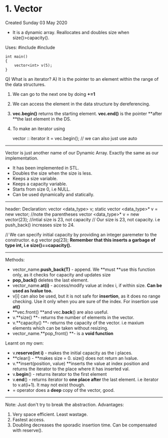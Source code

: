 # 1. Vector
Created Sunday 03 May 2020


* It is a dynamic array. Reallocates and doubles size when size()>capacity().

Uses:
	#include<iostream>
	#include<vector>
	
	int main()
	{
		vector<int> v(5);
	}


Q) What is an iterator?
A) It is the pointer to an element within the range of the data structures.

1. We can go to the next one by doing **+=1**
2. We can access the element in the data structure by dereferencing.
3. **vec.begin()** returns the starting element. **vec.end()** is the pointer **after **the last element in the DS.
4. To make an iterator using

	vector<int> :: iterator it = vec.begin();
	// we can also just use auto


*****

Vector is just another name of our Dynamic Array. Exactly the same as our implementation.

* It has been implemented in STL.
* Doubles the size when the size is less.
* Keeps a size variable.
* Keeps a capacity variable.
* Starts from size 0, i.e NULL.
* Can be used dynamically and statically.


*****

header: **<vector>**
Declaration:
	vector <data_type> v; 	static
	vector <data_type>* v = new vector<int>;	//note the parentheses
	vector <data_type>* v = new vector<int>(23);	//intial size is 23, not capacity
	// Our size is 23, not capacity. i.e push_back() increases size to 24.
	
// We can specify initial capacity by providing an integer paremeter to the constructor. e.g vector<int> pq(23); **Remember that this inserts a garbage of type int, i.e size()==capacity().**

*****

Methods:

* vector_name.**push_back(T)** - append. We **must **use this function only, as it checks for capacity and updates size
* **pop_back()** deletes the last element.
* vector_name.**at(i)** - access/modify value at index i, if within size. **Can be used as lvalue too.**
* v[i] can also be used, but it is not safe for **insertion**, as it does no range checking. Use it only when you are sure of the index. For insertion use **at()**
* **vec.front() **and vec.**back**() are also useful.  
* v.**size() **- returns the number of elements in the vector.
* v.**capacity() **- returns the capacity of the vector. i.e maxium elements which can be taken without resizing.
* vector_name.**pop_front() **- is a **void function**

Learnt on my own:

* v.**reserve(int i)** - makes the initial capacity as the i places.
* **clear() - **makes size = 0. size() does not return an lvalue.
* v.**insert(position, value) **inserts the value at index position and returns the iterator to the place where it has inserted val.
* v.**begin**() - returns iterator to the first element
* v.**end**() - returns iterator to **one place after** the last element. i.e iterator to v.at(i+1). It may not exist though.
* = operator does a **deep** copy of the vector, good.


*****

Note: Just don't try to break the abstraction.
Advantages:

1. Very space efficient. Least wastage.
2. Fastest access.
3. Doubling decreases the sporadic insertion time. Can be compensated with reserve().


